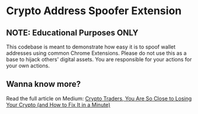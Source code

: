 # Crypto Address Spoofer Extension
## NOTE: Educational Purposes ONLY
This codebase is meant to demonstrate how easy it is to spoof wallet addresses using common Chrome Extensions. Please do not use this as a base to hijack others' digital assets. You are responsible for your actions for your own actions.

## Wanna know more?
Read the full article on Medium: [Crypto Traders, You Are So Close to Losing Your Crypto (and How to Fix It in a Minute)]()